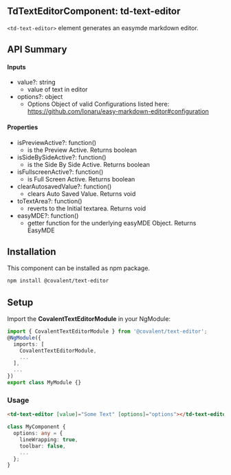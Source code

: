 ## TdTextEditorComponent: td-text-editor

`<td-text-editor>` element generates an easymde markdown editor.

## API Summary

#### Inputs

- value?: string
  - value of text in editor
- options?: object
  - Options Object of valid Configurations listed here: <a href="https://github.com/Ionaru/easy-markdown-editor#configuration">https://github.com/Ionaru/easy-markdown-editor#configuration</a>

#### Properties

- isPreviewActive?: function()
  - is the Preview Active. Returns boolean
- isSideBySideActive?: function()
  - is the Side By Side Active. Returns boolean
- isFullscreenActive?: function()
  - is Full Screen Active. Returns boolean
- clearAutosavedValue?: function()
  - clears Auto Saved Value. Returns void
- toTextArea?: function()
  - reverts to the Initial textarea. Returns void
- easyMDE?: function()
  - getter function for the underlying easyMDE Object. Returns EasyMDE

## Installation

This component can be installed as npm package.

```bash
npm install @covalent/text-editor
```

## Setup

Import the **CovalentTextEditorModule** in your NgModule:

```typescript
import { CovalentTextEditorModule } from '@covalent/text-editor';
@NgModule({
  imports: [
    CovalentTextEditorModule,
    ...
  ],
  ...
})
export class MyModule {}
```

### Usage

```html
<td-text-editor [value]="Some Text" [options]="options"></td-text-editor>
```

```typescript
class MyComponent {
  options: any = {
    lineWrapping: true,
    toolbar: false,
    ...
  };
}
```
